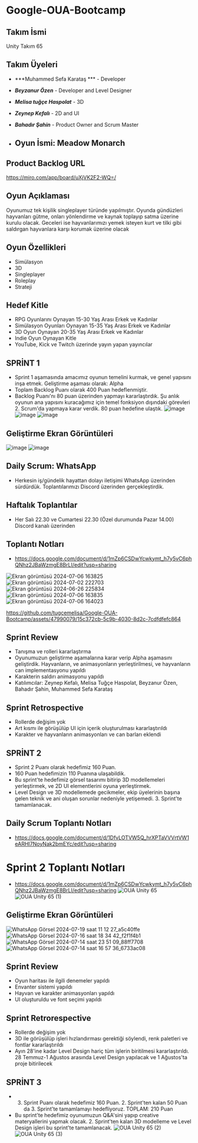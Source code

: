 # Google-OUA-Bootcamp
## Takım İsmi
Unity Takım 65

## Takım Üyeleri
- ***Muhammed Sefa Karataş *** - Developer
- ***Beyzanur Özen*** - Developer and Level Designer
- ***Melisa tuğçe Haspolat*** - 3D
- ***Zeynep Kefalı*** - 2D and UI
- ***Bahadır Şahin*** - Product Owner and Scrum Master

- ## Oyun İsmi: Meadow Monarch

## Product Backlog URL
https://miro.com/app/board/uXjVK2F2-WQ=/

## Oyun Açıklaması
Oyunumuz tek kişilik singleplayer türünde yapılmıştır. Oyunda gündüzleri hayvanları gütme, onları yönlendirme ve kaynak toplayıp satma üzerine kurulu olacak. Geceleri ise hayvanlarımızı yemek isteyen kurt ve tilki gibi saldırgan hayvanlara karşı korumak üzerine olacak

## Oyun Özellikleri
- Simülasyon
- 3D
- Singleplayer
- Roleplay
- Strateji


## Hedef Kitle
- RPG Oyunlarını Oynayan 15-30 Yaş Arası Erkek ve Kadınlar
- Simülasyon Oyunları Oynayan 15-35 Yaş Arası Erkek ve Kadınlar
- 3D Oyun Oynayan 20-35 Yaş Arası Erkek ve Kadınlar
- Indie Oyun Oynayan Kitle
- YouTube, Kick ve Twitch üzerinde yayın yapan yayıncılar

## SPRİNT 1
- Sprint 1 aşamasında amacımız oyunun temelini kurmak, ve genel yapısını inşa etmek. Geliştirme aşaması olarak: Alpha
- Toplam Backlog Puanı olarak 400 Puan hedeflenmiştir.
- Backlog Puanı'nı 80 puan üzerinden yapmayı kararlaştırdık. Şu anlık oyunun ana yapısını kuracağımız için temel fonksiyon dışındaki görevleri 2. Scrum'da yapmaya karar verdik. 80 puan hedefine ulaştık.
![image](https://github.com/tugcemelisa/Google-OUA-Bootcamp/assets/47990079/0f3b45ff-8d5d-47c6-bf22-d6c3550797a7)
![image](https://github.com/tugcemelisa/Google-OUA-Bootcamp/assets/47990079/72327b96-acd6-46d9-8dbe-67c905b51590)
![image](https://github.com/tugcemelisa/Google-OUA-Bootcamp/assets/47990079/4d38de5f-1ee7-4d8f-a4dc-e3137c0926c5)

## Geliştirme Ekran Görüntüleri
![image](https://github.com/tugcemelisa/Google-OUA-Bootcamp/assets/47990079/dc5d0fba-9648-4175-8bd1-38e0f392dc43)
![image](https://github.com/tugcemelisa/Google-OUA-Bootcamp/assets/47990079/7f631f19-d00f-43e7-98c7-08f13fb51228)




## Daily Scrum: WhatsApp
- Herkesin iş/gündelik hayattan dolayı iletişimi WhatsApp üzerinden sürdürdük. Toplantılarımızı Discord üzerinden gerçekleştirdik.
## Haftalık Toplantılar
- Her Salı 22.30 ve Cumartesi 22.30 (Özel durumunda Pazar 14.00) Discord kanalı üzerinden
## Toplantı Notları
- https://docs.google.com/document/d/1mZp6CSDwYcwkymt_h7y5vC6phQNhz2JBaWzmgE8BrLI/edit?usp=sharing

![Ekran görüntüsü 2024-07-06 163825](https://github.com/tugcemelisa/Google-OUA-Bootcamp/assets/47990079/411940e4-36d8-410d-99c9-bfee7e580683)
![Ekran görüntüsü 2024-07-02 222703](https://github.com/tugcemelisa/Google-OUA-Bootcamp/assets/47990079/1c1dcac6-9665-48bf-bde4-522b3aef7b8b)
![Ekran görüntüsü 2024-06-26 225834](https://github.com/tugcemelisa/Google-OUA-Bootcamp/assets/47990079/f4701e95-9eef-4d54-a7e5-ece5a25ba303)
![Ekran görüntüsü 2024-07-06 163835](https://github.com/tugcemelisa/Google-OUA-Bootcamp/assets/47990079/888c1f1d-b04c-4870-bbc6-67ccc0261dbf)
![Ekran görüntüsü 2024-07-06 164023](https://github.com/tugcemelisa/Google-OUA-Bootcamp/assets/47990079/129b0993-a5c9-46de-af5a-613a6230dac2)

https://github.com/tugcemelisa/Google-OUA-Bootcamp/assets/47990079/15c372cb-5c9b-4030-8d2c-7cdfdfefc864



## Sprint Review
- Tanışma ve rolleri kararlaştırma
- Oyunumuzun geliştirme aşamalarına karar verip Alpha aşamasını geliştirdik. Hayvanların, ve animasyonların yerleştirilmesi, ve hayvanların can implementasyonu yapıldı
- Karakterin saldırı animasyonu yapıldı
- Katılımcılar: Zeynep Kefalı, Melisa Tuğçe Haspolat, Beyzanur Özen, Bahadır Şahin, Muhammed Sefa Karataş

## Sprint Retrospective
- Rollerde değişim yok
- Art kısmı ile görüşülüp UI için içerik oluşturulması kararlaştırıldı
- Karakter ve hayvanların animasyonları ve can barları eklendi

## SPRİNT 2
- Sprint 2 Puanı olarak hedefimiz 160 Puan.
- 160 Puan hedefimizin 110 Puanına ulaşabildik.
- Bu sprint'te hedefimiz görsel tasarımı bitirip 3D modellemeleri yerleştirmek, ve 2D UI elementlerini oyuna yerleştirmek.
- Level Design ve 3D modellemede gecikmeler, ekip üyelerinin başına gelen teknik ve ani oluşan sorunlar nedeniyle yetişemedi. 3. Sprint'te tamamlanacak.

## Daily Scrum Toplantı Notları
- https://docs.google.com/document/d/1DfvLOTVW5Q_hrXPTaVVVrtVW1eARHI7NoyNak2bmEYc/edit?usp=sharing

# Sprint 2 Toplantı Notları
- https://docs.google.com/document/d/1mZp6CSDwYcwkymt_h7y5vC6phQNhz2JBaWzmgE8BrLI/edit?usp=sharing
![OUA Unity 65](https://github.com/user-attachments/assets/61c92a1d-f6e0-40bd-b02c-07212d352c61)
![OUA Unity 65 (1)](https://github.com/user-attachments/assets/cfcf73d9-cd21-4367-acea-b5003279bb3c)

## Geliştirme Ekran Görüntüleri
![WhatsApp Görsel 2024-07-19 saat 11 12 27_a5c40ffe](https://github.com/user-attachments/assets/6e3f4cdb-6a08-4d46-b5c2-7f6271967e7c)
![WhatsApp Görsel 2024-07-16 saat 18 34 42_f2f1f4b1](https://github.com/user-attachments/assets/8af25adf-8e46-4443-9e73-1c762eebfab3)
![WhatsApp Görsel 2024-07-14 saat 23 51 09_88ff7708](https://github.com/user-attachments/assets/cda80efe-1acd-4793-8ced-a34364173e53)
![WhatsApp Görsel 2024-07-14 saat 16 57 36_6733ac08](https://github.com/user-attachments/assets/5a5679f2-4ee2-4717-8b39-71f2984fbe7e)


## Sprint Review
- Oyun haritası ile ilgili denemeler yapıldı
- Envanter sistemi yapıldı
- Hayvan ve karakter animasyonları yapıldı
- UI oluşturuldu ve font seçimi yapıldı

## Sprint Retrorespective
- Rollerde değişim yok
- 3D ile görüşülüp işleri hızlandırması gerektiği söylendi, renk paletleri ve fontlar kararlaştırıldı
- Ayın 28'ine kadar Level Design hariç tüm işlerin biritilmesi kararlaştırıldı. 28 Temmuz-1 Ağustos arasında Level Design yapılacak ve 1 Ağustos'ta proje bitirilecek

## SPRİNT 3
- 3. Sprint Puanı olarak hedefimiz 160 Puan. 2. Sprint'ten kalan 50 Puan da 3. Sprint'te tamamlamayı hedefliyoruz. TOPLAM: 210 Puan
- Bu sprint'te hedefimiz oyunumuzun Q&A'sini yapıp creative materyallerini yapmak olacak. 2. Sprint'ten kalan 3D modelleme ve Level Design işleri bu sprint'te tamamlanacak.
![OUA Unity 65 (2)](https://github.com/user-attachments/assets/e57191c6-3d8c-4cc6-85fb-7e9b02cceb75)
![OUA Unity 65 (3)](https://github.com/user-attachments/assets/45a59128-d3de-44b0-bc74-6fb9f25003a4)


